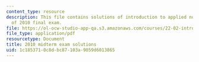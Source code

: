 ```yaml
---
content_type: resource
description: This file contains solutions of introduction to applied nuclear physics
  of 2010 final exam.
file: https://ol-ocw-studio-app-qa.s3.amazonaws.com/courses/22-02-introduction-to-applied-nuclear-physics-spring-2012/1c1853710c8dbc87103a9059d6013865_MIT22_02S12_final_2010sol.pdf
file_type: application/pdf
resourcetype: Document
title: 2010 midterm exam solutions
uid: 1c185371-0c8d-bc87-103a-9059d6013865
---
```

